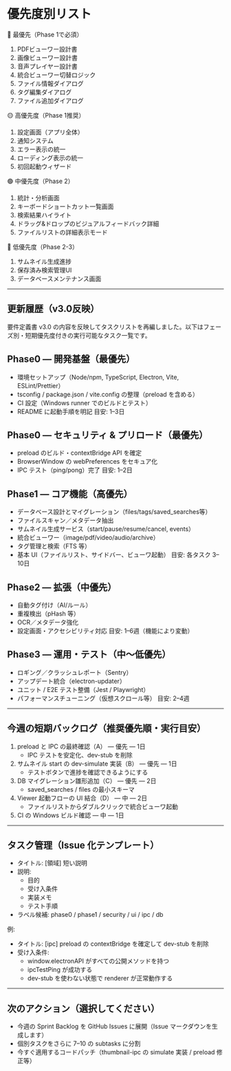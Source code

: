 # 優先度別リスト

🔴 最優先（Phase 1で必須）

1. PDFビューワー設計書
2. 画像ビューワー設計書
3. 音声プレイヤー設計書
4. 統合ビューワー切替ロジック
5. ファイル情報ダイアログ
6. タグ編集ダイアログ
7. ファイル追加ダイアログ

🟡 高優先度（Phase 1推奨）

1. 設定画面（アプリ全体）
2. 通知システム
3. エラー表示の統一
4. ローディング表示の統一
5. 初回起動ウィザード

🟢 中優先度（Phase 2）

1. 統計・分析画面
2. キーボードショートカット一覧画面
3. 検索結果ハイライト
4. ドラッグ&ドロップのビジュアルフィードバック詳細
5. ファイルリストの詳細表示モード

🔵 低優先度（Phase 2-3）

1. サムネイル生成進捗
2. 保存済み検索管理UI
3. データベースメンテナンス画面

---

## 更新履歴（v3.0反映）

要件定義書 v3.0 の内容を反映してタスクリストを再編しました。以下はフェーズ別・短期優先度付きの実行可能なタスク一覧です。

## Phase0 — 開発基盤（最優先）

- 環境セットアップ（Node/npm, TypeScript, Electron, Vite, ESLint/Prettier）
- tsconfig / package.json / vite.config の整理（preload を含める）
- CI 設定（Windows runner でのビルドとテスト）
- README に起動手順を明記
目安: 1–3日

## Phase0 — セキュリティ & プリロード（最優先）

- preload のビルド・contextBridge API を確定
- BrowserWindow の webPreferences をセキュア化
- IPC テスト（ping/pong）完了
目安: 1–2日

## Phase1 — コア機能（高優先）

- データベース設計とマイグレーション（files/tags/saved_searches等）
- ファイルスキャン／メタデータ抽出
- サムネイル生成サービス（start/pause/resume/cancel, events）
- 統合ビューワー（image/pdf/video/audio/archive）
- タグ管理と検索（FTS 等）
- 基本 UI（ファイルリスト、サイドバー、ビューワ起動）
目安: 各タスク 3–10日

## Phase2 — 拡張（中優先）

- 自動タグ付け（AI/ルール）
- 重複検出（pHash 等）
- OCR／メタデータ強化
- 設定画面・アクセシビリティ対応
目安: 1–6週（機能により変動）

## Phase3 — 運用・テスト（中〜低優先）

- ロギング／クラッシュレポート（Sentry）
- アップデート統合（electron-updater）
- ユニット / E2E テスト整備（Jest / Playwright）
- パフォーマンスチューニング（仮想スクロール等）
目安: 2–4週

---

## 今週の短期バックログ（推奨優先順・実行目安）

1. preload と IPC の最終確認（A） — 優先 — 1日
   - IPC テストを安定化、dev-stub を削除
2. サムネイル start の dev-simulate 実装（B） — 優先 — 1日
   - テストボタンで進捗を確認できるようにする
3. DB マイグレーション雛形追加（C） — 優先 — 2日
   - saved_searches / files の最小スキーマ
4. Viewer 起動フローの UI 結合（D） — 中 — 2日
   - ファイルリストからダブルクリックで統合ビューワ起動
5. CI の Windows ビルド確認 — 中 — 1日

---

## タスク管理（Issue 化テンプレート）

- タイトル: [領域] 短い説明
- 説明:
  - 目的
  - 受け入条件
  - 実装メモ
  - テスト手順
- ラベル候補: phase0 / phase1 / security / ui / ipc / db

例:

- タイトル: [ipc] preload の contextBridge を確定して dev-stub を削除
- 受け入条件:
  - window.electronAPI がすべての公開メソッドを持つ
  - ipcTestPing が成功する
  - dev-stub を使わない状態で renderer が正常動作する

---

## 次のアクション（選択してください）

- 今週の Sprint Backlog を GitHub Issues に展開（Issue マークダウンを生成します）
- 個別タスクをさらに 7–10 の subtasks に分割
- 今すぐ適用するコードパッチ（thumbnail-ipc の simulate 実装 / preload 修正等）
